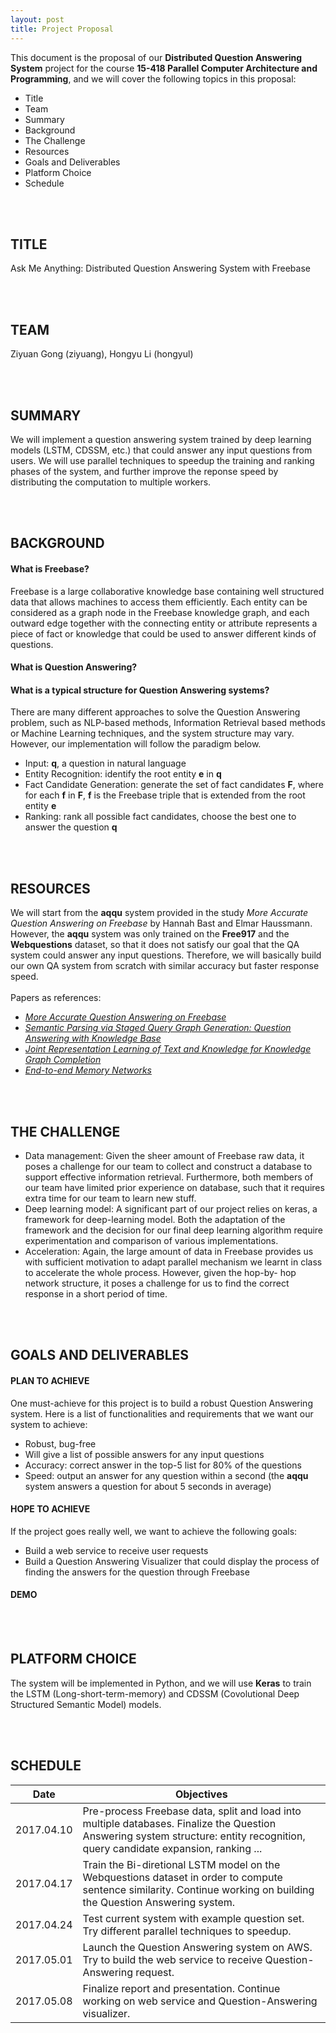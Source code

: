 ```yaml
---
layout: post
title: Project Proposal
---
```


This document is the proposal of our **Distributed Question Answering System** project for the course **15-418 Parallel Computer Architecture and Programming**, and we will cover the following topics in this proposal:
* Title
* Team
* Summary
* Background
* The Challenge
* Resources
* Goals and Deliverables
* Platform Choice
* Schedule

<br><br>
  
  
## TITLE
Ask Me Anything: Distributed Question Answering System with Freebase

<br><br>

## TEAM
Ziyuan Gong (ziyuang), Hongyu Li (hongyul)

<br><br>

## SUMMARY
We will implement a question answering system trained by deep learning models (LSTM, CDSSM, etc.) that could answer any input questions from users. We will use parallel techniques to speedup the training and ranking phases of the system, and further improve the reponse speed by distributing the computation to multiple workers.

<br><br>


## BACKGROUND
#### What is Freebase?
Freebase is a large collaborative knowledge base containing well structured data that allows machines to access them efficiently. Each entity can be considered as a graph node in the Freebase knowledge graph, and each outward edge together with the connecting entity or attribute represents a piece of fact or knowledge that could be used to answer different kinds of questions.

#### What is Question Answering?

#### What is a typical structure for Question Answering systems?
There are many different approaches to solve the Question Answering problem, such as NLP-based methods, Information Retrieval based methods or Machine Learning techniques, and the system structure may vary. However, our implementation will follow the paradigm below.
* Input: **q**, a question in natural language
* Entity Recognition: identify the root entity **e** in **q**
* Fact Candidate Generation: generate the set of fact candidates **F**, where for each **f** in **F**, **f** is the Freebase triple that is extended from the root entity **e**
* Ranking: rank all possible fact candidates, choose the best one to answer the question **q**

<br><br>

## RESOURCES
We will start from the **aqqu** system provided in the study *More Accurate Question Answering on Freebase* by Hannah Bast and Elmar Haussmann. However, the **aqqu** system was only trained on the **Free917** and the **Webquestions** dataset, so that it does not satisfy our goal that the QA system could answer any input questions. Therefore, we will basically build our own QA system from scratch with similar accuracy but faster response speed.
<br><br>
Papers as references:
* [*More Accurate Question Answering on Freebase*](http://ad-publications.informatik.uni-freiburg.de/CIKM_freebase_qa_BH_2015.pdf)
* [*Semantic Parsing via Staged Query Graph Generation: Question Answering with Knowledge Base*](http://www.aclweb.org/anthology/P15-1128)
* [*Joint Representation Learning of Text and Knowledge for Knowledge Graph Completion*](https://arxiv.org/pdf/1611.04125.pdf)
* [*End-to-end Memory Networks*](https://papers.nips.cc/paper/5846-end-to-end-memory-networks.pdf)

<br><br>

## THE CHALLENGE
* Data management: Given the sheer amount of Freebase raw data, it poses a challenge for our team to collect and construct a database to support effective information retrieval. Furthermore, both members of our team have limited prior experience on database, such that it requires extra time for our team to learn new stuff.
* Deep learning model: A significant part of our project relies on keras, a framework for deep-learning model. Both the adaptation of the framework and the decision for our final deep learning algorithm require experimentation and comparison of various implementations.
* Acceleration: Again, the large amount of data in Freebase provides us with sufficient motivation to adapt parallel mechanism we learnt in class to accelerate the whole process. However, given the hop-by- hop network structure, it poses a challenge for us to find the correct response in a short period of time.

<br><br>

## GOALS AND DELIVERABLES
#### PLAN TO ACHIEVE
One must-achieve for this project is to build a robust Question Answering system. Here is a list of functionalities and requirements that we want our system to achieve:
* Robust, bug-free
* Will give a list of possible answers for any input questions
* Accuracy: correct answer in the top-5 list for 80% of the questions
* Speed: output an answer for any question within a second (the **aqqu** system answers a question for about 5 seconds in average)

#### HOPE TO ACHIEVE
If the project goes really well, we want to achieve the following goals:
* Build a web service to receive user requests
* Build a Question Answering Visualizer that could display the process of finding the answers for the question through Freebase

#### DEMO

<br><br>

## PLATFORM CHOICE

The system will be implemented in Python, and we will use **Keras** to train the LSTM (Long-short-term-memory) and CDSSM (Covolutional Deep Structured Semantic Model) models.

<br><br>

## SCHEDULE

| Date       | Objectives                                                                                                                                                                      |
|------------|---------------------------------------------------------------------------------------------------------------------------------------------------------------------------------|
| 2017.04.10 | Pre-process Freebase data, split and load into multiple databases. Finalize the Question Answering system structure: entity recognition, query candidate expansion, ranking ... |
| 2017.04.17 | Train the Bi-diretional LSTM model on the Webquestions dataset in order to compute sentence similarity. Continue working on building the Question Answering system.             |
| 2017.04.24 | Test current system with example question set. Try different parallel techniques to speedup.                                                                                    |
| 2017.05.01 | Launch the Question Answering system on AWS. Try to build the web service to receive Question-Answering request.                                                                |
| 2017.05.08 | Finalize report and presentation. Continue working on web service and Question-Answering visualizer.                                                                            |

<br><br>
